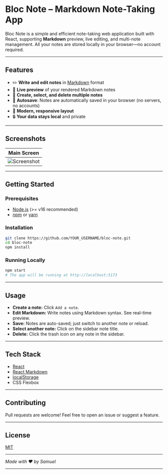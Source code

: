 # Bloc Note – Markdown Note-Taking App

Bloc Note is a simple and efficient note-taking web application built with React, supporting **Markdown** preview, live editing, and multi-note management. All your notes are stored locally in your browser—no account required.

---

## Features

- ✏️ **Write and edit notes** in [Markdown](https://www.markdownguide.org/basic-syntax/) format
- 👀 **Live preview** of your rendered Markdown notes
- 📑 **Create, select, and delete multiple notes**
- 💾 **Autosave**: Notes are automatically saved in your browser (no servers, no accounts)
- 🎨 **Modern, responsive layout**
- 🔒 **Your data stays local** and private

---

## Screenshots


| Main Screen | 
|-------------|
| ![Screenshot](assets/screenshot.png) |

---

## Getting Started

### Prerequisites

- [Node.js](https://nodejs.org/) (>= v16 recommended)
- [npm](https://www.npmjs.com/) or [yarn](https://yarnpkg.com/)

### Installation

```bash
git clone https://github.com/YOUR_USERNAME/bloc-note.git
cd bloc-note
npm install
```

### Running Locally

```bash
npm start
# The app will be running at http://localhost:5173
```

---

## Usage

- **Create a note:** Click `Add a note`.
- **Edit Markdown:** Write notes using Markdown syntax. See real-time preview.
- **Save:** Notes are auto-saved; just switch to another note or reload.
- **Select another note:** Click on the sidebar note title.
- **Delete:** Click the trash icon on any note in the sidebar.

---

## Tech Stack

- [React](https://react.dev/)
- [React Markdown](https://github.com/remarkjs/react-markdown)
- [localStorage](https://developer.mozilla.org/en-US/docs/Web/API/Window/localStorage)
- CSS Flexbox

---

## Contributing

Pull requests are welcome! Feel free to open an issue or suggest a feature.

---

## License

[MIT](LICENSE)

---

*Made with ❤️ by Samuel*

---
